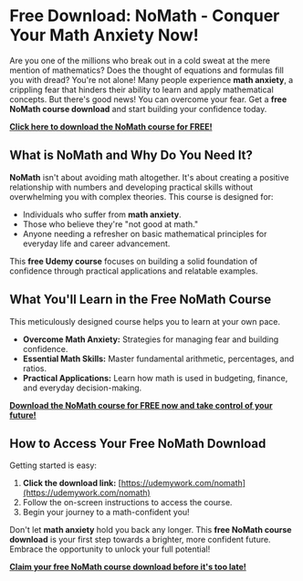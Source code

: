 # Free Download: NoMath - Conquer Your Math Anxiety Now!

Are you one of the millions who break out in a cold sweat at the mere mention of mathematics? Does the thought of equations and formulas fill you with dread? You're not alone! Many people experience **math anxiety**, a crippling fear that hinders their ability to learn and apply mathematical concepts. But there's good news! You can overcome your fear. Get a **free NoMath course download** and start building your confidence today.

[**Click here to download the NoMath course for FREE!**](https://udemywork.com/nomath)

## What is NoMath and Why Do You Need It?

**NoMath** isn't about avoiding math altogether. It's about creating a positive relationship with numbers and developing practical skills without overwhelming you with complex theories. This course is designed for:

*   Individuals who suffer from **math anxiety**.
*   Those who believe they're "not good at math."
*   Anyone needing a refresher on basic mathematical principles for everyday life and career advancement.

This **free Udemy course** focuses on building a solid foundation of confidence through practical applications and relatable examples.

## What You'll Learn in the Free NoMath Course

This meticulously designed course helps you to learn at your own pace.

*   **Overcome Math Anxiety:** Strategies for managing fear and building confidence.
*   **Essential Math Skills:** Master fundamental arithmetic, percentages, and ratios.
*   **Practical Applications:** Learn how math is used in budgeting, finance, and everyday decision-making.

[**Download the NoMath course for FREE now and take control of your future!**](https://udemywork.com/nomath)

## How to Access Your Free NoMath Download

Getting started is easy:

1.  **Click the download link:** [https://udemywork.com/nomath](https://udemywork.com/nomath)
2.  Follow the on-screen instructions to access the course.
3.  Begin your journey to a math-confident you!

Don't let **math anxiety** hold you back any longer. This **free NoMath course download** is your first step towards a brighter, more confident future. Embrace the opportunity to unlock your full potential!

[**Claim your free NoMath course download before it's too late!**](https://udemywork.com/nomath)
